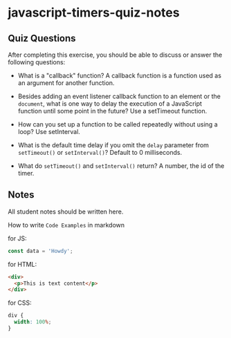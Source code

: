 # javascript-timers-quiz-notes

## Quiz Questions

After completing this exercise, you should be able to discuss or answer the following questions:

- What is a "callback" function?
  A callback function is a function used as an argument for another function.

- Besides adding an event listener callback function to an element or the `document`, what is one way to delay the execution of a JavaScript function until some point in the future?
  Use a setTimeout function.

- How can you set up a function to be called repeatedly without using a loop?
  Use setInterval.

- What is the default time delay if you omit the `delay` parameter from `setTimeout()` or `setInterval()`?
  Default to 0 milliseconds.

- What do `setTimeout()` and `setInterval()` return?
  A number, the id of the timer.

## Notes

All student notes should be written here.

How to write `Code Examples` in markdown

for JS:

```javascript
const data = 'Howdy';
```

for HTML:

```html
<div>
  <p>This is text content</p>
</div>
```

for CSS:

```css
div {
  width: 100%;
}
```
